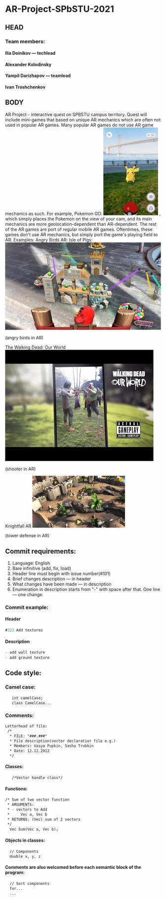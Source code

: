 # AR-Project-SPbSTU-2021
## HEAD
### Team members: 
   #### Ilia Doinikov — **techlead**
   #### Alexander Kolodinsky
   #### Yampil Darizhapov — **teamlead**
   #### Ivan Troshchenkov
## BODY
AR Project - interactive quest on SPBSTU campus territory. Quest will include mini-games that based on unique AR mechanics which are often not used in popular AR games.
Many popular AR games do not use AR game mechanics as such. 
For example, Pokemon GO: ![Pokemon GO](readmeImages/image1.jfif "Pokemon Go")
, which simply places the Pokemon on the view of your cam, and its main mechanics are more geolocation-dependent than AR-dependent. 
The rest of the AR games are port of regular mobile AR games. Oftentimes, these games don't use AR mechanics, but simply port the game's playing field to AR. Examples:
Angry Birds AR: Isle of Pigs: 
![Angry Birds](readmeImages/image2.jpg "Angry birds")

(angry birds in AR) 

The Walking Dead: Our World 
![The Walking Dead: Our World](readmeImages/image3.jpg "The Walking Dead: Our World")

(shooter in AR)

Knightfall AR 
![Knightfall](readmeImages/image4.jfif "Knightfall")

(tower defense in AR)

## Commit requirements:
1.  Language: English
2.  Bare infinitive (add, fix, load)
4.  Header line must begin with issue number(#101)
5.  Brief changes description — in header
6.  What changes have been made — in description
7.  Enumeration in description starts from "-" with space after that. One line — one change.
### Commit example:
#### Header
``` c#
#322 Add textures
```
#### Description
```c++
- add wall texture
- add ground texture
```
## Code style:
  ### Camel case:
       int camelCase;
       class CamelCase...
  ### Comments: 
    Letterhead of file: 
     /*
      * FILE: "###.###"
      * File description(vector declaratioт file e.g.)
      * Members: Vasya Pupkin, Sasha Trubkin
      * Date: 12.12.2012
      */
   #### Classes:
       /*Vector handle class*/
   #### Functions: 
    /* Sum of two vector function
     * ARGUMENTS:
     * - vectors to Add
     *     Vec a, Vec b
     * RETURNS: (Vec) sum of 2 vectors
     */
      Vec Sum(Vec a, Vec b);
   #### Objects in classes:
      // Components
      double x, y, z
   #### Comments are also welcomed before each semantic block of the program:
      // Sort components
      for...
      ...
      

  
 
